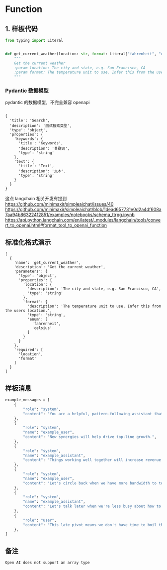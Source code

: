 # Function

## 1. 样板代码

```python
from typing import Literal


def get_current_weather(location: str, format: Literal["fahrenheit", "celsius"]):
    """
    Get the current weather
    :param location: The city and state, e.g. San Francisco, CA
    :param format: The temperature unit to use. Infer this from the users location.
    """
```

### Pydantic 数据模型

pydantic 的数据模型，不完全兼容 openapi

```json5

{
  'title': 'Search',
  'description': '测试搜索类型',
  'type': 'object',
  'properties': {
    'keywords': {
      'title': 'Keywords',
      'description': '关键词',
      'type': 'string'
    },
    'text': {
      'title': 'Text',
      'description': '文本',
      'type': 'string'
    }
  }
}

```

这点 langchain 相关开发有提到
https://github.com/minimaxir/simpleaichat/issues/40
https://github.com/minimaxir/simpleaichat/blob/1dead657731e0d2a4df608a7aa94b86322412851/examples/notebooks/schema_ttrpg.ipynb
https://api.python.langchain.com/en/latest/_modules/langchain/tools/convert_to_openai.html#format_tool_to_openai_function

## 标准化格式演示

```json5
[
  {
    'name': 'get_current_weather',
    'description': 'Get the current weather',
    'parameters': {
      'type': 'object',
      'properties': {
        'location': {
          'description': 'The city and state, e.g. San Francisco, CA',
          'type': 'string'
        },
        'format': {
          'description': 'The temperature unit to use. Infer this from the users location.',
          'type': 'string',
          'enum': [
            'fahrenheit',
            'celsius'
          ]
        }
      }
    },
    'required': [
      'location',
      'format'
    ]
  }
]

```

## 样板消息

```python
example_messages = [
    {
        "role": "system",
        "content": "You are a helpful, pattern-following assistant that translates corporate jargon into plain English.",
    },
    {
        "role": "system",
        "name": "example_user",
        "content": "New synergies will help drive top-line growth.",
    },
    {
        "role": "system",
        "name": "example_assistant",
        "content": "Things working well together will increase revenue.",
    },
    {
        "role": "system",
        "name": "example_user",
        "content": "Let's circle back when we have more bandwidth to touch base on opportunities for increased leverage.",
    },
    {
        "role": "system",
        "name": "example_assistant",
        "content": "Let's talk later when we're less busy about how to do better.",
    },
    {
        "role": "user",
        "content": "This late pivot means we don't have time to boil the ocean for the client deliverable.",
    },
]
```


## 备注

`Open AI does not support an array type`
